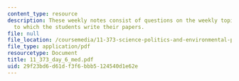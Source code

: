 ```yaml
---
content_type: resource
description: These weekly notes consist of questions on the weekly topics, in response
  to which the students write their papers.
file: null
file_location: /coursemedia/11-373-science-politics-and-environmental-policy-fall-2004/29f23bd6d61df3f6bbb5124540d1e62e_11_373_day_6_med.pdf
file_type: application/pdf
resourcetype: Document
title: 11_373_day_6_med.pdf
uid: 29f23bd6-d61d-f3f6-bbb5-124540d1e62e
---
```

